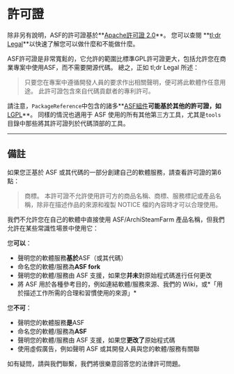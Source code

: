 # 許可證

除非另有說明，ASF的許可證基於**[Apache許可證 2.0](https://raw.githubusercontent.com/JustArchiNET/ArchiSteamFarm/master/LICENSE-2.0.txt)**。 您可以查閱 **[tl;dr Legal](https://tldrlegal.com/license/apache-license-2.0-(apache-2.0))**以快速了解您可以做什麼和不能做什麼。

ASF許可證是非常寬鬆的，它允許的範圍比標準GPL許可證更大，包括允許您在商業專案中使用ASF，而不需要開源代碼。 總之，正如 tl;dr Legal 所述：

> 只要您在專案中遵循開發人員的要求作出相關聲明，便可將此軟體作任意用途。 此許可證包含來自代碼貢獻者的專利許可。

請注意，`PackageReference`中包含的諸多**[ASF組件](https://github.com/JustArchiNET/ArchiSteamFarm/blob/master/ArchiSteamFarm/ArchiSteamFarm.csproj)**可能基於其他的許可證，如**[LGPL](https://tldrlegal.com/license/gnu-lesser-general-public-license-v3-(lgpl-3))**。 同樣的情況也適用于 ASF 使用的所有其他第三方工具，尤其是`tools`目錄中那些將其許可證列於代碼頂部的工具。

* * *

## 備註

如果您正基於 ASF 或其代碼的一部分創建自己的軟體服務，請查看許可證的第6點：

> 商標。 本許可證不允許使用許可方的商品名稱、商標、服務標記或產品名稱，除非在描述作品的來源和複製 NOTICE 檔的內容時才可以合理使用。

我們不允許您在自己的軟體中直接使用 ASF/ArchiSteamFarm 產品名稱，但我們允許在某些常識性場景中使用它：

您**可以**：

- 聲明您的軟體服務**基於**ASF（或其代碼）
- 命名您的軟體/服務為**ASF fork**
- 聲明您的軟體/服務由 ASF 支援，如果您**并未**對原始程式碼進行任何更改
- 將 ASF 用於各種參考目的，例如連結軟體/服務來源、我們的 Wiki，或*「用於描述工作所需的合理和習慣使用的來源」*

您**不可**：

- 聲明您的軟體服務**是**ASF
- 命名您的軟體/服務為**ASF**
- 聲明您的軟體/服務由 ASF 支援，如果您**更改了**原始程式碼
- 使用虛假廣告，例如聲明 ASF 或其開發人員與您的軟體/服務有關聯

如有疑問，請與我們聯繫，我們將很樂意回答您的法律許可問題。
